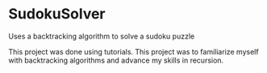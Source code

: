 # SudokuSolver
Uses a backtracking algorithm to solve a sudoku puzzle

This project was done using tutorials. This project was to familiarize myself with backtracking
algorithms and advance my skills in recursion.
